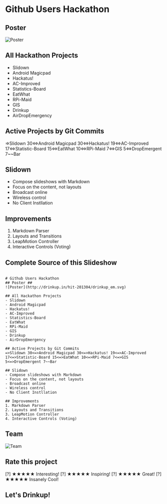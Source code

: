 # Github Users Hackathon
## Poster ##
![Poster](http://drinkup.in/hit-201304/drinkup_em.svg)

## All Hackathon Projects
- Slidown
- Android Magicpad
- Hackatus!
- AC-Improved
- Statistics-Board
- EatWhat
- RPi-Maid
- GIS
- Drinkup
- AirDropEmergency

## Active Projects by Git Commits
=>Slidown 30<=>Android Magicpad 30<=>Hackatus! 19<=>AC-Improved 17<=>Statistic-Board 15<=>EatWhat 10<=>RPi-Maid 7<=>GIS 5<=>DropEmergent 7~~Bar

## Slidown
- Compose slideshows with Markdown
- Focus on the content, not layouts
- Broadcast online
- Wireless control
- No Client Instllation

## Improvements
1. Markdown Parser
2. Layouts and Transitions
3. LeapMotion Controller
4. Interactive Controls (Voting)

## Complete Source of this Slideshow
<pre><code>
# Github Users Hackathon
## Poster ##
![Poster](http://drinkup.in/hit-201304/drinkup_em.svg)

## All Hackathon Projects
- Slidown
- Android Magicpad
- Hackatus!
- AC-Improved
- Statistics-Board
- EatWhat
- RPi-Maid
- GIS
- Drinkup
- AirDropEmergency

## Active Projects by Git Commits
=>Slidown 30<=>Android Magicpad 30<=>Hackatus! 19<=>AC-Improved 17<=>Statistic-Board 15<=>EatWhat 10<=>RPi-Maid 7<=>GIS 5<=>DropEmergent 7~~Bar

## Slidown
- Compose slideshows with Markdown
- Focus on the content, not layouts
- Broadcast online
- Wireless control
- No Client Instllation

## Improvements
1. Markdown Parser
2. Layouts and Transitions
3. LeapMotion Controller
4. Interactive Controls (Voting)
</code></pre>

## Team
![Team](http://slidown.getfiles.info/users/hf/team-slidown-1.jpg)
 
## Rate this project
[?] ★★★★★ Interesting!
[?] ★★★★★ Inspiring!
[?] ★★★★★ Great!
[?] ★★★★★ Insanely Cool!

## Let's Drinkup!
